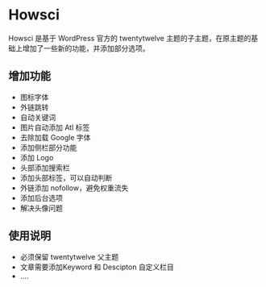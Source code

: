 # Howsci
Howsci 是基于 WordPress 官方的 twentytwelve 主题的子主题，在原主题的基础上增加了一些新的功能，并添加部分选项。

## 增加功能
 * 图标字体
 * 外链跳转
 * 自动关键词
 * 图片自动添加 Atl 标签
 * 去除加载 Google 字体
 * 添加侧栏部分功能
 * 添加 Logo
 * 头部添加搜索栏
 * 添加头部标签，可以自动判断
 * 外链添加 nofollow，避免权重流失
 * 添加后台选项
 * 解决头像问题
  
## 使用说明
 * 必须保留 twentytwelve 父主题
 * 文章需要添加Keyword 和 Descipton 自定义栏目
 * ....

